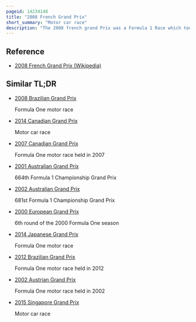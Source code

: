 ```yaml
---
pageid: 14234148
title: "2008 French Grand Prix"
short_summary: "Motor car race"
description: "The 2008 french grand Prix was a Formula 1 Race which took Place on June 22 2008 at the Circuit de Nevers Magny-Cours France. This Race would be the last french Grand Prix for a Decade, before returning in 2018 at Circuit Paul Ricard. The 70-lap Race Event, the Eighth of the 2008 Formula One World Championship, was won by Felipe Massa for the Ferrari Team starting from second Position. The Pole-Position Starter finished second in the other Ferrari Car Jarno Trulli was third in a Toyota."
---
```


## Reference

- [2008 French Grand Prix (Wikipedia)](https://en.wikipedia.org/?curid=14234148)

## Similar TL;DR

- [2008 Brazilian Grand Prix](/tldr/en/2008-brazilian-grand-prix)

  Formula One motor race

- [2014 Canadian Grand Prix](/tldr/en/2014-canadian-grand-prix)

  Motor car race

- [2007 Canadian Grand Prix](/tldr/en/2007-canadian-grand-prix)

  Formula One motor race held in 2007

- [2001 Australian Grand Prix](/tldr/en/2001-australian-grand-prix)

  664th Formula 1 Championship Grand Prix

- [2002 Australian Grand Prix](/tldr/en/2002-australian-grand-prix)

  681st Formula 1 Championship Grand Prix

- [2000 European Grand Prix](/tldr/en/2000-european-grand-prix)

  6th round of the 2000 Formula One season

- [2014 Japanese Grand Prix](/tldr/en/2014-japanese-grand-prix)

  Formula One motor race

- [2012 Brazilian Grand Prix](/tldr/en/2012-brazilian-grand-prix)

  Formula One motor race held in 2012

- [2002 Austrian Grand Prix](/tldr/en/2002-austrian-grand-prix)

  Formula One motor race held in 2002

- [2015 Singapore Grand Prix](/tldr/en/2015-singapore-grand-prix)

  Motor car race
